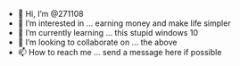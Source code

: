 - 👋 Hi, I’m @271108
- 👀 I’m interested in ... earning money and make life simpler
- 🌱 I’m currently learning ... this stupid windows 10
- 💞️ I’m looking to collaborate on ... the above
- 📫 How to reach me ... send a message here if possible

<!---
271108/271108 is a ✨ special ✨ repository because its `README.md` (this file) appears on your GitHub profile.
You can click the Preview link to take a look at your changes.
--->
